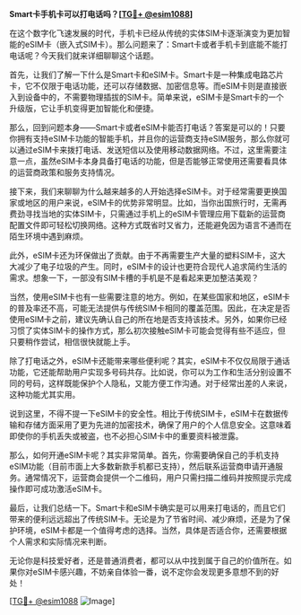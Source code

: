 **Smart卡手机卡可以打电话吗？[[TG💪+ @esim1088](https://t.me/s/esim1088)]**

在这个数字化飞速发展的时代，手机卡已经从传统的实体SIM卡逐渐演变为更加智能的eSIM卡（嵌入式SIM卡）。那么问题来了：Smart卡或者手机卡到底能不能打电话呢？今天我们就来详细聊聊这个话题。

首先，让我们了解一下什么是Smart卡和eSIM卡。Smart卡是一种集成电路芯片卡，它不仅限于电话功能，还可以存储数据、加密信息等。而eSIM卡则是直接嵌入到设备中的，不需要物理插拔的SIM卡。简单来说，eSIM卡是Smart卡的一个升级版，它让手机变得更加智能化和便捷。

那么，回到问题本身——Smart卡或者eSIM卡能否打电话？答案是可以的！只要你拥有支持eSIM卡功能的智能手机，并且你的运营商支持eSIM服务，那么你就可以通过eSIM卡来拨打电话、发送短信以及使用移动数据网络。不过，这里需要注意一点，虽然eSIM卡本身具备打电话的功能，但是否能够正常使用还需要看具体的运营商政策和服务支持情况。

接下来，我们来聊聊为什么越来越多的人开始选择eSIM卡。对于经常需要更换国家或地区的用户来说，eSIM卡的优势非常明显。比如，当你出国旅行时，无需再费劲寻找当地的实体SIM卡，只需通过手机上的eSIM卡管理应用下载新的运营商配置文件即可轻松切换网络。这种方式既省时又省力，还能避免因为语言不通而在陌生环境中遇到麻烦。

此外，eSIM卡还为环保做出了贡献。由于不再需要生产大量的塑料SIM卡，这大大减少了电子垃圾的产生。同时，eSIM卡的设计也更符合现代人追求简约生活的需求。想象一下，一部没有SIM卡槽的手机是不是看起来更加整洁美观？

当然，使用eSIM卡也有一些需要注意的地方。例如，在某些国家和地区，eSIM卡的普及率还不高，可能无法提供与传统SIM卡相同的覆盖范围。因此，在决定是否使用eSIM卡之前，建议先确认自己的所在地是否支持该技术。另外，如果你已经习惯了实体SIM卡的操作方式，那么初次接触eSIM卡可能会觉得有些不适应，但只要稍作尝试，相信很快就能上手。

除了打电话之外，eSIM卡还能带来哪些便利呢？其实，eSIM卡不仅仅局限于通话功能，它还能帮助用户实现多号码共存。比如说，你可以为工作和生活分别设置不同的号码，这样既能保护个人隐私，又能方便工作沟通。对于经常出差的人来说，这种功能尤其实用。

说到这里，不得不提一下eSIM卡的安全性。相比于传统SIM卡，eSIM卡在数据传输和存储方面采用了更为先进的加密技术，确保了用户的个人信息安全。这意味着即使你的手机丢失或被盗，也不必担心SIM卡中的重要资料被泄露。

那么，如何开通eSIM卡呢？其实非常简单。首先，你需要确保自己的手机支持eSIM功能（目前市面上大多数新款手机都已支持），然后联系运营商申请开通服务。通常情况下，运营商会提供一个二维码，用户只需扫描二维码并按照提示完成操作即可成功激活eSIM卡。

最后，让我们总结一下。Smart卡和eSIM卡确实是可以用来打电话的，而且它们带来的便利远远超出了传统SIM卡。无论是为了节省时间、减少麻烦，还是为了保护环境，eSIM卡都是一个值得考虑的选择。当然，具体是否适合你，还需要根据个人需求和实际情况来判断。

无论你是科技爱好者，还是普通消费者，都可以从中找到属于自己的价值所在。如果你对eSIM卡感兴趣，不妨亲自体验一番，说不定你会发现更多意想不到的好处！

[[TG💪+ @esim1088](https://t.me/s/esim1088) ![Image](https://i.postimg.cc/4NQfJmqS/Snipaste-2025-05-13-00-14-12.png)]